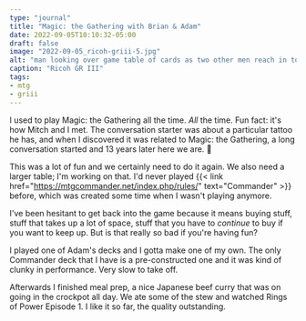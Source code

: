 ```yaml
---
type: "journal"
title: "Magic: the Gathering with Brian & Adam"
date: 2022-09-05T10:10:32-05:00
draft: false
image: "2022-09-05_ricoh-griii-5.jpg"
alt: "man looking over game table of cards as two other men reach in to grab cards"
caption: "Ricoh GR III"
tags:
- mtg
- griii
---
```


I used to play Magic: the Gathering all the time. _All_ the time. Fun fact: it's how Mitch and I met. The conversation starter was about a particular tattoo he has, and when I discovered it was related to Magic: the Gathering, a long conversation started and 13 years later here we are. 🥰

This was a lot of fun and we certainly need to do it again. We also need a larger table; I'm working on that. I'd never played {{< link href="https://mtgcommander.net/index.php/rules/" text="Commander" >}} before, which was created some time when I wasn't playing anymore.

I've been hesitant to get back into the game because it means buying stuff, stuff that takes up a lot of space, stuff that you have to _continue_ to buy if you want to keep up. But is that really so bad if you're having fun?

I played one of Adam's decks and I gotta make one of my own. The only Commander deck that I have is a pre-constructed one and it was kind of clunky in performance. Very slow to take off.

Afterwards I finished meal prep, a nice Japanese beef curry that was on going in the crockpot all day. We ate some of the stew and watched Rings of Power Episode 1. I like it so far, the quality outstanding.
